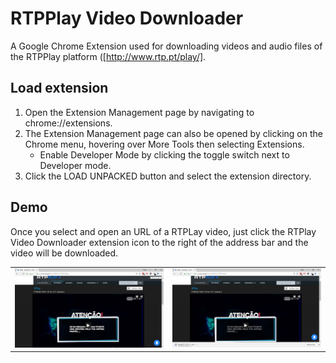 # RTPPlay Video Downloader
A Google Chrome Extension used for downloading videos and audio files of the RTPPlay platform ([http://www.rtp.pt/play/].

## Load extension

1. Open the Extension Management page by navigating to chrome://extensions.
2. The Extension Management page can also be opened by clicking on the Chrome menu, hovering over More Tools then selecting Extensions.
    * Enable Developer Mode by clicking the toggle switch next to Developer mode.
3. Click the LOAD UNPACKED button and select the extension directory.

## Demo
Once you select and open an URL of a RTPLay video, just click the RTPlay Video Downloader extension icon to the right of the address bar and the video will be downloaded.

|                               |                               |
|:-----------------------------:|:-----------------------------:|
|![](demo/rtpplay-demo-1.png)   |  ![](demo/rtpplay-demo-2.png) |

